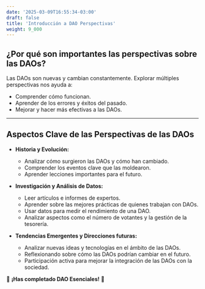 ```yaml
---
date: '2025-03-09T16:55:34-03:00'
draft: false
title: 'Introducción a DAO Perspectivas'
weight: 9_000
---
```


## ¿Por qué son importantes las perspectivas sobre las DAOs?

Las DAOs son nuevas y cambian constantemente. Explorar múltiples perspectivas nos ayuda a:

* Comprender cómo funcionan.
* Aprender de los errores y éxitos del pasado.
* Mejorar y hacer más efectivas a las DAOs.

---

## Aspectos Clave de las Perspectivas de las DAOs

- **Historia y Evolución:**
  * Analizar cómo surgieron las DAOs y cómo han cambiado.
  * Comprender los eventos clave que las moldearon.
  * Aprender lecciones importantes para el futuro.

- **Investigación y Análisis de Datos:**
  * Leer artículos e informes de expertos.
  * Aprender sobre las mejores prácticas de quienes trabajan con DAOs.
  * Usar datos para medir el rendimiento de una DAO.
  * Analizar aspectos como el número de votantes y la gestión de la tesorería.

- **Tendencias Emergentes y Direcciones futuras:**
  * Analizar nuevas ideas y tecnologías en el ámbito de las DAOs. 
  * Reflexionando sobre cómo las DAOs podrían cambiar en el futuro.
  * Participación activa para mejorar la integración de las DAOs con la sociedad.

🔖 **¡Has completado DAO Esenciales!** 🔖